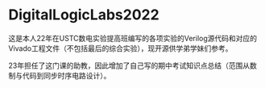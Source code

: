 # DigitalLogicLabs2022
 
这是本人22年在USTC数电实验提高班编写的各项实验的Verilog源代码和对应的Vivado工程文件（不包括最后的综合实验），现开源供学弟学妹们参考。

23年担任了这门课的助教，因此增加了自己写的期中考试知识点总结（范围从数制与代码到同步时序电路设计）。
